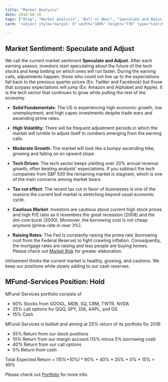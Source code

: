 ```yaml
---
title: "Market Analysis"
date: 2018-08-10
tags: ["Blog", "Market Analysis", "Bull or Bear", "Speculate and Adjust"]
card: '<object style="margin: 0" width="100%" height="770" type="text/html" data="/htmls/market-graph.html"></object>'

---
```


## Market Sentiment: Speculate and Adjust
We call the current market sentiment **Speculate and Adjust.** After each earning season, investors start speculating about the future of the tech stocks and keep betting on which ones will run faster. During the earning calls, adjustments happen: those who could not live up to the expectations fall back to the previous quarter prices (Ex: Twitter and Facebook) but those that surpass expectations will jump (Ex: Amazon and Alphabet and Apple).  It is the tech sector that continues to grow while pulling the rest of the economy.

- **Solid Fundamentals**: The US is experiencing high economic growth, low unemployment, and high capex investments despite trade wars and ascending prime rates.

- **High Volatility**: There will be frequent adjustment periods in which the market will tumble to adjust itself to numbers emerging from the earning calls.

- **Moderate Growth**: The market will look like a bumpy ascending hike, growing and falling on an upward slope.

- **Tech Driven**: The tech sector keeps yielding over 20% annual revenue growth, often beating analysts' expectations. If you subtract the tech companies from S&P 500 the remaining market is stagnant, which is one of the main concerns among market bears. 

- **Tax cut effect**: The recent tax cut in favor of businesses is one of the reasons the current bull market is stretching beyond usual economic cycle.

- **Cautious Market**: Investors are cautious about current high stock prices and high P/E ratio as it resembles the great recession (2008) and the dot-com burst (2000). Moreover, the borrowing cost is not cheap anymore (prime-rate in near 3%).

- **Raising Rates**: The Fed is constantly raising the prime rate (borrowing cost from the Federal Reserve) to fight crawling inflation. Consequently, the mortgage rates are raising and less people are buying homes. Please check out [Market Risk](/blogs/market-risk.html) for greater elaboration.

inVisement thinks the current market is healthy, growing, and cautions. We keep our positions while slowly adding to our cash reserves.


## MFund-Services Position: Hold
MFund-Services portfolio consists of 

- 60% Stocks from GOOGL, MDB, SQ, CRM, TWTR, NVDA
- 25% call options for QQQ, SPY, DIA, AAPL, and GS
- 15% Cash

MFund-Services is bullish and aiming at 25% return of its portfolio for 2018:

- 55% Return from our stock positions
- 10% Return from our margin account (15% minus 5% borrowing cost) 
- 40% Return from our call options
- 0% Return from cash

Total Expected Return = (15%+10%) * 60% + 40% * 25% + 0% * 15% = 49%

Please check out [Portfolio](/portfolio.html) for more info.
